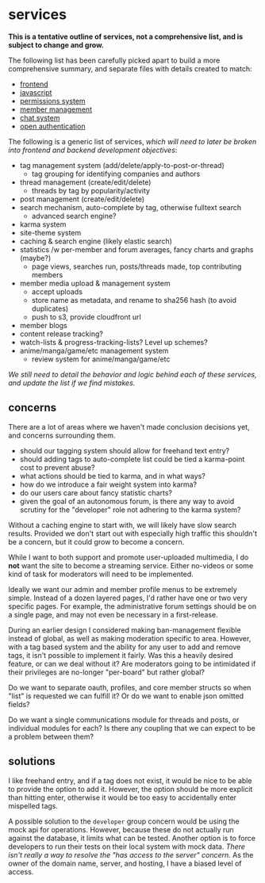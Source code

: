 
# services

**This is a tentative outline of services, not a comprehensive list, and is subject to change and grow.**

The following list has been carefully picked apart to build a more comprehensive summary, and separate files with details created to match:

- [frontend](services/frontned.md)
- [javascript](services/javascript.md)
- [permissions system](services/permissions-system.md)
- [member management](services/member-management.md)
- [chat system](services/chat-system.md)
- [open authentication](services/open-authentication.md)

The following is a generic list of services, _which will need to later be broken into frontend and backend development objectives_:

- tag management system (add/delete/apply-to-post-or-thread)
    - tag grouping for identifying companies and authors
- thread management (create/edit/delete)
    - threads by tag by popularity/activity
- post management (create/edit/delete)
- search mechanism, auto-complete by tag, otherwise fulltext search
    - advanced search engine?
- karma system
- site-theme system
- caching & search engine (likely elastic search)
- statistics /w per-member and forum averages, fancy charts and graphs (maybe?)
    - page views, searches run, posts/threads made, top contributing members
- member media upload & management system
    - accept uploads
    - store name as metadata, and rename to sha256 hash (to avoid duplicates)
    - push to s3, provide cloudfront url
- member blogs
- content release tracking?
- watch-lists & progress-tracking-lists?  Level up schemes?
- anime/manga/game/etc management system
    - review system for anime/manga/game/etc

_We still need to detail the behavior and logic behind each of these services, and update the list if we find mistakes._


## concerns

There are a lot of areas where we haven't made conclusion decisions yet, and concerns surrounding them.

- should our tagging system should allow for freehand text entry?
- should adding tags to auto-complete list could be tied a karma-point cost to prevent abuse?
- what actions should be tied to karma, and in what ways?
- how do we introduce a fair weight system into karma?
- do our users care about fancy statistic charts?
- given the goal of an autonomous forum, is there any way to avoid scrutiny for the "developer" role not adhering to the karma system?

Without a caching engine to start with, we will likely have slow search results.  Provided we don't start out with especially high traffic this shouldn't be a concern, but it could grow to become a concern.

While I want to both support and promote user-uploaded multimedia, I do **not** want the site to become a streaming service.  Either no-videos or some kind of task for moderators will need to be implemented.

Ideally we want our admin and member profile menus to be extremely simple.  Instead of a dozen layered pages, I'd rather have one or two very specific pages.  For example, the administrative forum settings should be on a single page, and may not even be necessary in a first-release.

During an earlier design I considered making ban-management flexible instead of global, as well as making moderation specific to area.  However, with a tag based system and the ability for any user to add and remove tags, it isn't possible to implement it fairly.  Was this a heavily desired feature, or can we deal without it?  Are moderators going to be intimidated if their privileges are no-longer "per-board" but rather global?

Do we want to separate oauth, profiles, and core member structs so when "list" is requested we can fulfill it?  Or do we want to enable json omitted fields?

Do we want a single communications module for threads and posts, or individual modules for each?  Is there any coupling that we can expect to be a problem between them?


## solutions

I like freehand entry, and if a tag does not exist, it would be nice to be able to provide the option to add it.  However, the option should be more explicit than hitting enter, otherwise it would be too easy to accidentally enter mispelled tags.

A possible solution to the `developer` group concern would be using the mock api for operations.  However, because these do not actually run against the database, it limits what can be tested.  Another option is to force developers to run their tests on their local system with mock data.  _There isn't really a way to resolve the "has access to the server" concern._  As the owner of the domain name, server, and hosting, I have a biased level of access.
